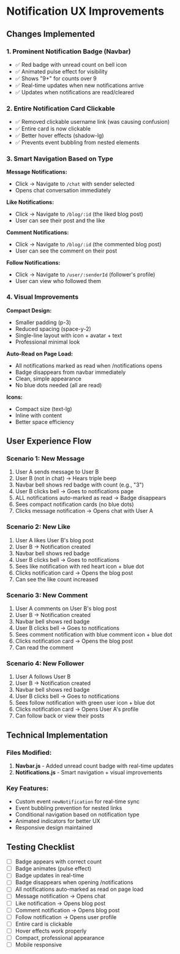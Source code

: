 # Notification UX Improvements

## Changes Implemented

### 1. Prominent Notification Badge (Navbar)
- ✅ Red badge with unread count on bell icon
- ✅ Animated pulse effect for visibility
- ✅ Shows "9+" for counts over 9
- ✅ Real-time updates when new notifications arrive
- ✅ Updates when notifications are read/cleared

### 2. Entire Notification Card Clickable
- ✅ Removed clickable username link (was causing confusion)
- ✅ Entire card is now clickable
- ✅ Better hover effects (shadow-lg)
- ✅ Prevents event bubbling from nested elements

### 3. Smart Navigation Based on Type

**Message Notifications:**
- Click → Navigate to `/chat` with sender selected
- Opens chat conversation immediately

**Like Notifications:**
- Click → Navigate to `/blog/:id` (the liked blog post)
- User can see their post and the like

**Comment Notifications:**
- Click → Navigate to `/blog/:id` (the commented blog post)
- User can see the comment on their post

**Follow Notifications:**
- Click → Navigate to `/user/:senderId` (follower's profile)
- User can view who followed them

### 4. Visual Improvements

**Compact Design:**
- Smaller padding (p-3)
- Reduced spacing (space-y-2)
- Single-line layout with icon + avatar + text
- Professional minimal look

**Auto-Read on Page Load:**
- All notifications marked as read when /notifications opens
- Badge disappears from navbar immediately
- Clean, simple appearance
- No blue dots needed (all are read)

**Icons:**
- Compact size (text-lg)
- Inline with content
- Better space efficiency

## User Experience Flow

### Scenario 1: New Message
1. User A sends message to User B
2. User B (not in chat) → Hears triple beep
3. Navbar bell shows red badge with count (e.g., "3")
4. User B clicks bell → Goes to notifications page
5. ALL notifications auto-marked as read → Badge disappears
6. Sees compact notification cards (no blue dots)
7. Clicks message notification → Opens chat with User A

### Scenario 2: New Like
1. User A likes User B's blog post
2. User B → Notification created
3. Navbar bell shows red badge
4. User B clicks bell → Goes to notifications
5. Sees like notification with red heart icon + blue dot
6. Clicks notification card → Opens the blog post
7. Can see the like count increased

### Scenario 3: New Comment
1. User A comments on User B's blog post
2. User B → Notification created
3. Navbar bell shows red badge
4. User B clicks bell → Goes to notifications
5. Sees comment notification with blue comment icon + blue dot
6. Clicks notification card → Opens the blog post
7. Can read the comment

### Scenario 4: New Follower
1. User A follows User B
2. User B → Notification created
3. Navbar bell shows red badge
4. User B clicks bell → Goes to notifications
5. Sees follow notification with green user icon + blue dot
6. Clicks notification card → Opens User A's profile
7. Can follow back or view their posts

## Technical Implementation

### Files Modified:
1. **Navbar.js** - Added unread count badge with real-time updates
2. **Notifications.js** - Smart navigation + visual improvements

### Key Features:
- Custom event `newNotification` for real-time sync
- Event bubbling prevention for nested links
- Conditional navigation based on notification type
- Animated indicators for better UX
- Responsive design maintained

## Testing Checklist

- [ ] Badge appears with correct count
- [ ] Badge animates (pulse effect)
- [ ] Badge updates in real-time
- [ ] Badge disappears when opening /notifications
- [ ] All notifications auto-marked as read on page load
- [ ] Message notification → Opens chat
- [ ] Like notification → Opens blog post
- [ ] Comment notification → Opens blog post
- [ ] Follow notification → Opens user profile
- [ ] Entire card is clickable
- [ ] Hover effects work properly
- [ ] Compact, professional appearance
- [ ] Mobile responsive

